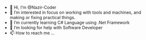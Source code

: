 - 👋 Hi, I’m @Nazir-Coder
- 👀 I’m interested in  focus on working with tools and machines, and making or fixing practical things.
- 🌱 I’m currently learning C# Language using .Net Framework
- 💞️ I’m looking for help with Software Developer
- 📫 How to reach me ...


<!---
Nazir-Coder/Nazir-Coder is a ✨ special ✨ repository because its `README.md` (this file) appears on your GitHub profile.
You can click the Preview link to take a look at your changes.

--->
